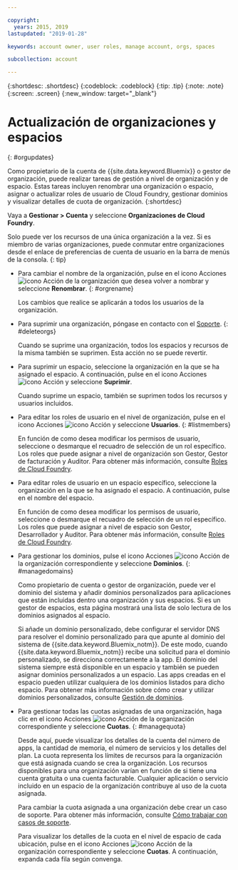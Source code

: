 ```yaml
---

copyright:
  years: 2015, 2019
lastupdated: "2019-01-28"

keywords: account owner, user roles, manage account, orgs, spaces

subcollection: account

---
```


{:shortdesc: .shortdesc}
{:codeblock: .codeblock}
{:tip: .tip}
{:note: .note}
{:screen: .screen}
{:new_window: target="_blank"}


# Actualización de organizaciones y espacios
{: #orgupdates}

Como propietario de la cuenta de {{site.data.keyword.Bluemix}} o gestor de organización, puede realizar tareas de gestión a nivel de organización y de espacio. Estas tareas incluyen renombrar una organización o espacio, asignar o actualizar roles de usuario de Cloud Foundry, gestionar dominios y visualizar detalles de cuota de organización.
{:shortdesc}

Vaya a **Gestionar > Cuenta** y seleccione **Organizaciones de Cloud Foundry**.

Solo puede ver los recursos de una única organización a la vez. Si es miembro de varias organizaciones, puede conmutar entre organizaciones desde el enlace de preferencias de cuenta de usuario en la barra de menús de la consola.
{: tip}

  * Para cambiar el nombre de la organización, pulse en el icono Acciones ![icono Acción](../icons/action-menu-icon.svg) de la organización que desea volver a nombrar y seleccione **Renombrar**.
    {: #orgrename}

    Los cambios que realice se aplicarán a todos los usuarios de la organización.

  * Para suprimir una organización, póngase en contacto con el [Soporte](/docs/get-support?topic=get-support-getting-customer-support).
    {: #deleteorgs}

    Cuando se suprime una organización, todos los espacios y recursos de la misma también se suprimen. Esta acción no se puede revertir.

  * Para suprimir un espacio, seleccione la organización en la que se ha asignado el espacio. A continuación, pulse en el icono Acciones ![icono Acción](../icons/action-menu-icon.svg) y seleccione **Suprimir**.

    Cuando suprime un espacio, también se suprimen todos los recursos y usuarios incluidos.

  * Para editar los roles de usuario en el nivel de organización, pulse en el icono Acciones ![icono Acción](../icons/action-menu-icon.svg) y seleccione **Usuarios**.
    {: #listmembers}

    En función de como desea modificar los permisos de usuario, seleccione o desmarque el recuadro de selección de un rol específico. Los roles que puede asignar a nivel de organización son Gestor, Gestor de facturación y Auditor. Para obtener más información, consulte [Roles de Cloud Foundry](/docs/iam?topic=iam-cfaccess#cfroles).

  * Para editar roles de usuario en un espacio específico, seleccione la organización en la que se ha asignado el espacio. A continuación, pulse en el nombre del espacio.

    En función de como desea modificar los permisos de usuario, seleccione o desmarque el recuadro de selección de un rol específico. Los roles que puede asignar a nivel de espacio son Gestor, Desarrollador y Auditor. Para obtener más información, consulte [Roles de Cloud Foundry](/docs/iam?topic=iam-cfaccess#cfroles).

  * Para gestionar los dominios, pulse el icono Acciones ![icono Acción](../icons/action-menu-icon.svg) de la organización correspondiente y seleccione **Dominios**.
    {: #managedomains}

    Como propietario de cuenta o gestor de organización, puede ver el dominio del sistema y añadir dominios personalizados para aplicaciones que están incluidas dentro una organización y sus espacios. Si es un gestor de espacios, esta página mostrará una lista de solo lectura de los dominios asignados al espacio.

    Si añade un dominio personalizado, debe configurar el servidor DNS para resolver el dominio personalizado para que apunte al dominio del sistema de {{site.data.keyword.Bluemix_notm}}. De este modo, cuando {{site.data.keyword.Bluemix_notm}} recibe una solicitud para el dominio personalizado, se direcciona correctamente a la app. El dominio del sistema siempre está disponible en un espacio y también se pueden asignar dominios personalizados a un espacio. Las apps creadas en el espacio pueden utilizar cualquiera de los dominios listados para dicho espacio. Para obtener más información sobre cómo crear y utilizar dominios personalizados, consulte [Gestión de dominios](/docs/apps?topic=creating-apps-update-domain#update-domain).

  * Para gestionar todas las cuotas asignadas de una organización, haga clic en el icono Acciones ![icono Acción](../icons/action-menu-icon.svg) de la organización correspondiente y seleccione **Cuotas**.
    {: #managequota}

    Desde aquí, puede visualizar los detalles de la cuenta del número de apps, la cantidad de memoria, el número de servicios y los detalles del plan. La cuota representa los límites de recursos para la organización que está asignada cuando se crea la organización. Los recursos disponibles para una organización varían en función de si tiene una cuenta gratuita o una cuenta facturable. Cualquier aplicación o servicio incluido en un espacio de la organización contribuye al uso de la cuota asignada.

    Para cambiar la cuota asignada a una organización debe crear un caso de soporte. Para obtener más información, consulte [Cómo trabajar con casos de soporte](/docs/get-support?topic=get-support-open-case).

    Para visualizar los detalles de la cuota en el nivel de espacio de cada ubicación, pulse en el icono Acciones ![icono Acción](../icons/action-menu-icon.svg) de la organización correspondiente y seleccione **Cuotas**. A continuación, expanda cada fila según convenga.
